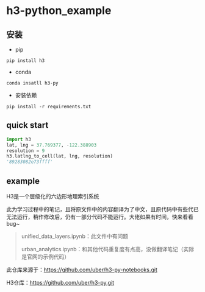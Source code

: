 # h3-python_example

## 安装

- pip

```
pip install h3
```

- conda

```
conda insatll h3-py
```

- 安装依赖

```
pip install -r requirements.txt
```

## quick start

```python
import h3
lat, lng = 37.769377, -122.388903
resolution = 9
h3.latlng_to_cell(lat, lng, resolution)
'89283082e73ffff'
```

## example

H3是一个层级化的六边形地理索引系统

此为学习过程中的笔记，且将原文件中的内容翻译为了中文，且原代码中有些代已无法运行，稍作修改后，仍有一部分代码不能运行。大佬如果有时间，快来看看bug~

> unified_data_layers.ipynb：此文件中有问题
>
> urban_analytics.ipynb：和其他代码重复度有点高，没做翻译笔记（实际是官网的示例代码）

此仓库来源于：https://github.com/uber/h3-py-notebooks.git

H3仓库：https://github.com/uber/h3-py.git

